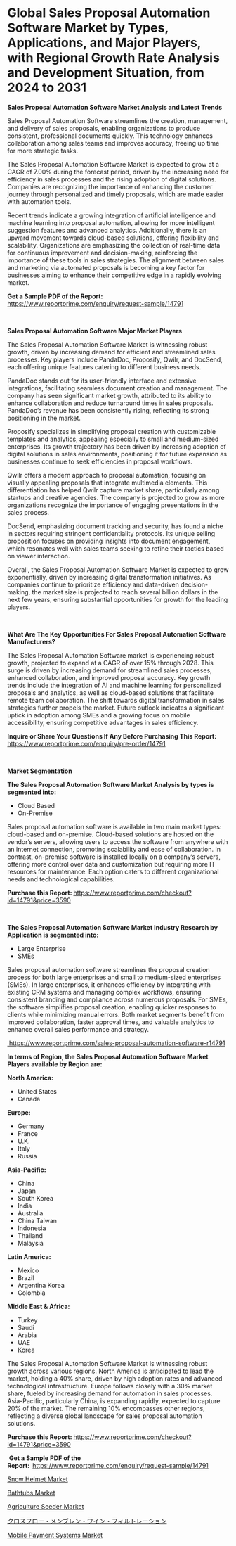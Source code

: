 <p><h1>Global Sales Proposal Automation Software Market by Types, Applications, and Major Players, with Regional Growth Rate Analysis and Development Situation, from 2024 to 2031</h1></p><p><strong>Sales Proposal Automation Software Market Analysis and Latest Trends</strong></p>
<p><p>Sales Proposal Automation Software streamlines the creation, management, and delivery of sales proposals, enabling organizations to produce consistent, professional documents quickly. This technology enhances collaboration among sales teams and improves accuracy, freeing up time for more strategic tasks. </p><p>The Sales Proposal Automation Software Market is expected to grow at a CAGR of 7.00% during the forecast period, driven by the increasing need for efficiency in sales processes and the rising adoption of digital solutions. Companies are recognizing the importance of enhancing the customer journey through personalized and timely proposals, which are made easier with automation tools. </p><p>Recent trends indicate a growing integration of artificial intelligence and machine learning into proposal automation, allowing for more intelligent suggestion features and advanced analytics. Additionally, there is an upward movement towards cloud-based solutions, offering flexibility and scalability. Organizations are emphasizing the collection of real-time data for continuous improvement and decision-making, reinforcing the importance of these tools in sales strategies. The alignment between sales and marketing via automated proposals is becoming a key factor for businesses aiming to enhance their competitive edge in a rapidly evolving market.</p></p>
<p><strong>Get a Sample PDF of the Report:&nbsp;</strong> <a href="https://www.reportprime.com/enquiry/request-sample/14791">https://www.reportprime.com/enquiry/request-sample/14791</a></p>
<p>&nbsp;</p>
<p><strong>Sales Proposal Automation Software Major Market Players</strong></p>
<p><p>The Sales Proposal Automation Software Market is witnessing robust growth, driven by increasing demand for efficient and streamlined sales processes. Key players include PandaDoc, Proposify, Qwilr, and DocSend, each offering unique features catering to different business needs.</p><p>PandaDoc stands out for its user-friendly interface and extensive integrations, facilitating seamless document creation and management. The company has seen significant market growth, attributed to its ability to enhance collaboration and reduce turnaround times in sales proposals. PandaDoc’s revenue has been consistently rising, reflecting its strong positioning in the market.</p><p>Proposify specializes in simplifying proposal creation with customizable templates and analytics, appealing especially to small and medium-sized enterprises. Its growth trajectory has been driven by increasing adoption of digital solutions in sales environments, positioning it for future expansion as businesses continue to seek efficiencies in proposal workflows.</p><p>Qwilr offers a modern approach to proposal automation, focusing on visually appealing proposals that integrate multimedia elements. This differentiation has helped Qwilr capture market share, particularly among startups and creative agencies. The company is projected to grow as more organizations recognize the importance of engaging presentations in the sales process.</p><p>DocSend, emphasizing document tracking and security, has found a niche in sectors requiring stringent confidentiality protocols. Its unique selling proposition focuses on providing insights into document engagement, which resonates well with sales teams seeking to refine their tactics based on viewer interaction.</p><p>Overall, the Sales Proposal Automation Software Market is expected to grow exponentially, driven by increasing digital transformation initiatives. As companies continue to prioritize efficiency and data-driven decision-making, the market size is projected to reach several billion dollars in the next few years, ensuring substantial opportunities for growth for the leading players.</p></p>
<p>&nbsp;</p>
<p><strong>What Are The Key Opportunities For Sales Proposal Automation Software Manufacturers?</strong></p>
<p><p>The Sales Proposal Automation Software market is experiencing robust growth, projected to expand at a CAGR of over 15% through 2028. This surge is driven by increasing demand for streamlined sales processes, enhanced collaboration, and improved proposal accuracy. Key growth trends include the integration of AI and machine learning for personalized proposals and analytics, as well as cloud-based solutions that facilitate remote team collaboration. The shift towards digital transformation in sales strategies further propels the market. Future outlook indicates a significant uptick in adoption among SMEs and a growing focus on mobile accessibility, ensuring competitive advantages in sales efficiency.</p></p>
<p><strong>Inquire or Share Your Questions If Any Before Purchasing This Report:</strong> <a href="https://www.reportprime.com/enquiry/pre-order/14791">https://www.reportprime.com/enquiry/pre-order/14791</a></p>
<p>&nbsp;</p>
<p><strong>Market Segmentation</strong></p>
<p><strong>The Sales Proposal Automation Software Market Analysis by types is segmented into:</strong></p>
<p><ul><li>Cloud Based</li><li>On-Premise</li></ul></p>
<p><p>Sales proposal automation software is available in two main market types: cloud-based and on-premise. Cloud-based solutions are hosted on the vendor’s servers, allowing users to access the software from anywhere with an internet connection, promoting scalability and ease of collaboration. In contrast, on-premise software is installed locally on a company’s servers, offering more control over data and customization but requiring more IT resources for maintenance. Each option caters to different organizational needs and technological capabilities.</p></p>
<p><strong>Purchase this Report:&nbsp;</strong><a href="https://www.reportprime.com/checkout?id=14791&price=3590">https://www.reportprime.com/checkout?id=14791&price=3590</a></p>
<p>&nbsp;</p>
<p><strong>The Sales Proposal Automation Software Market Industry Research by Application is segmented into:</strong></p>
<p><ul><li>Large Enterprise</li><li>SMEs</li></ul></p>
<p><p>Sales proposal automation software streamlines the proposal creation process for both large enterprises and small to medium-sized enterprises (SMEs). In large enterprises, it enhances efficiency by integrating with existing CRM systems and managing complex workflows, ensuring consistent branding and compliance across numerous proposals. For SMEs, the software simplifies proposal creation, enabling quicker responses to clients while minimizing manual errors. Both market segments benefit from improved collaboration, faster approval times, and valuable analytics to enhance overall sales performance and strategy.</p></p>
<p><a href="https://www.reportprime.com/sales-proposal-automation-software-r14791">&nbsp;https://www.reportprime.com/sales-proposal-automation-software-r14791</a></p>
<p><strong>In terms of Region, the Sales Proposal Automation Software Market Players available by Region are:</strong></p>
<p>
    <p> <strong> North America: </strong>
        <ul>
            <li>United States</li>
            <li>Canada</li>
        </ul>
        </p> 
    <p> <strong> Europe: </strong>
        <ul>
            <li>Germany</li>
            <li>France</li>
            <li>U.K.</li>
            <li>Italy</li>
            <li>Russia</li>
        </ul>
        </p> 
    <p> <strong> Asia-Pacific: </strong>
        <ul>
            <li>China</li>
            <li>Japan</li>
            <li>South Korea</li>
            <li>India</li>
            <li>Australia</li>
            <li>China Taiwan</li>
            <li>Indonesia</li>
            <li>Thailand</li>
            <li>Malaysia</li>
        </ul>
        </p> 
    <p> <strong> Latin America: </strong>
        <ul>
            <li>Mexico</li>
            <li>Brazil</li>
            <li>Argentina Korea</li>
            <li>Colombia</li>
        </ul>
        </p> 
    <p> <strong> Middle East & Africa: </strong>
        <ul>
            <li>Turkey</li>
            <li>Saudi</li>
            <li>Arabia</li>
            <li>UAE</li>
            <li>Korea</li>
        </ul>
    </p>
    </p>
<p><p>The Sales Proposal Automation Software Market is witnessing robust growth across various regions. North America is anticipated to lead the market, holding a 40% share, driven by high adoption rates and advanced technological infrastructure. Europe follows closely with a 30% market share, fueled by increasing demand for automation in sales processes. Asia-Pacific, particularly China, is expanding rapidly, expected to capture 20% of the market. The remaining 10% encompasses other regions, reflecting a diverse global landscape for sales proposal automation solutions.</p></p>
<p><strong>Purchase this Report: </strong><a href="https://www.reportprime.com/checkout?id=14791&price=3590">https://www.reportprime.com/checkout?id=14791&price=3590</a></p>
<p>&nbsp;<strong>Get a Sample PDF of the Report:&nbsp;&nbsp;</strong><a href="https://www.reportprime.com/enquiry/request-sample/14791">https://www.reportprime.com/enquiry/request-sample/14791</a></p>
<p><strong></strong></p>
<p><p><a href="https://medium.com/@welsonwiden94552/what-is-snow-helmet-market-d9182bdbc644">Snow Helmet Market</a></p><p><a href="https://medium.com/@welsonwiden94552/the-global-bathtubs-market-is-at-the-forefront-of-innovation-driving-rapid-industry-evolution-59e515f1fcc4">Bathtubs Market</a></p><p><a href="https://issuu.com/reportprime-2/docs/agriculture-seeder-market-size-2030_309b485f978d29">Agriculture Seeder Market</a></p><p><a href="https://mercedesyzfi.medium.com/crossflow-membrane-wine-filtration-6accf18ae652">クロスフロー・メンブレン・ワイン・フィルトレーション</a></p><p><a href="https://github.com/mabutironaldo/Market-Research-Report-List-6/blob/main/mobile-payment-systems-market.md">Mobile Payment Systems Market</a></p></p>